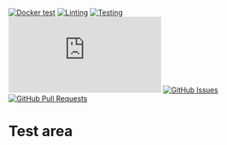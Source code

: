 [![Docker test](https://img.shields.io/github/actions/workflow/status/biaw/test-area/docker-compose-test.yml?branch=main)](https://github.com/biaw/test-area/actions/workflows/docker-compose-test.yml)
[![Linting](https://img.shields.io/github/actions/workflow/status/biaw/test-area/linting.yml?branch=main&label=quality)](https://github.com/biaw/test-area/actions/workflows/linting.yml)
[![Testing](https://img.shields.io/github/actions/workflow/status/biaw/test-area/testing.yml?branch=main&label=test)](https://github.com/biaw/test-area/actions/workflows/testing.yml)
[![discord.js version](https://img.shields.io/github/package-json/dependency-version/biaw/test-area/discord.js)](https://www.npmjs.com/package/discord.js)
[![GitHub Issues](https://img.shields.io/github/issues-raw/biaw/test-area.svg)](https://github.com/biaw/test-area/issues)
[![GitHub Pull Requests](https://img.shields.io/github/issues-pr-raw/biaw/test-area.svg)](https://github.com/biaw/test-area/pulls)

# Test area

<!-- todo -->
